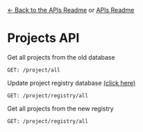 [<- Back to the APIs Readme](../docs/README.md) or [APIs Readme](../README.md)

# Projects API

Get all projects from the old database
```
GET: /project/all
```

Update project registry database [(click here)](./registry/update)
```
GET: /project/registry/all
```

Get all projects from the new registry
```
GET: /project/registry/all
```